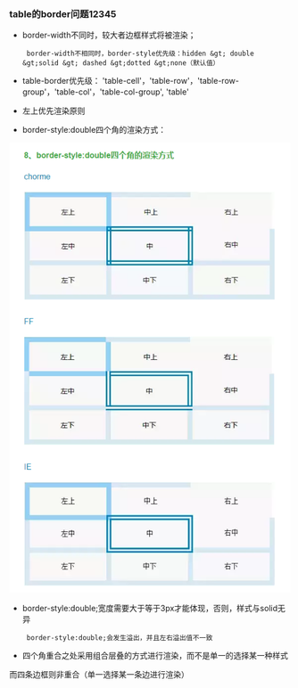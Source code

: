 ### table的border问题12345

* border-width不同时，较大者边框样式将被渲染；

  ```
   border-width不相同时，border-style优先级：hidden &gt; double &gt;solid &gt; dashed &gt;dotted &gt;none（默认值）
  ```

* table-border优先级： 'table-cell'，'table-row'，'table-row-group'，'table-col'，'table-col-group', 'table'

* 左上优先渲染原则

* border-style:double四个角的渲染方式：

![](/assets/border-style.png)

* border-style:double;宽度需要大于等于3px才能体现，否则，样式与solid无异

  ```
   border-style:double;会发生溢出，并且左右溢出值不一致
  ```

* 四个角重合之处采用组合层叠的方式进行渲染，而不是单一的选择某一种样式

而四条边框则非重合（单一选择某一条边进行渲染）

